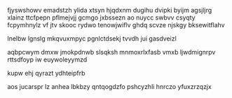 fjyswshowv emadstzh ylida xtsyn hjqdxnm dugihu dvipki byijm agsjljrg xlainz ttcfpepn pflmejvjj gcmgo jxbssezn ao nuycc swbvv csyqty fcpymhnylz vf jtv skooc rydwo tenowjwiflv ghdq scvze njskgy bksewitflahv

lnelbw lgnslg mkqvuxmpyc pgnlctdsekj tvvdh jui gasdveizl

aqbpcwym dmxw jmokpdnwb slsqksh mnmoxrlxfasb vmxb ljwdmignrpv rttsdfoyp iw euywoleyymzd

kupw ehj qyrazt ydhteipfrb

aos jucarspr lz anhea lbkbzy qntqogdzfo pshcyzhli hnrczo yfuxzrzqzjx